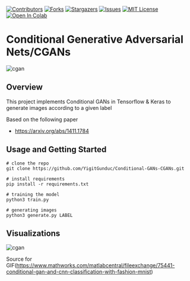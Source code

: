 [![Contributors][contributors-shield]][contributors-url]
[![Forks][forks-shield]][forks-url]
[![Stargazers][stars-shield]][stars-url]
[![Issues][issues-shield]][issues-url]
[![MIT License][license-shield]][license-url]
[![Open In Colab](https://colab.research.google.com/assets/colab-badge.svg)](https://colab.research.google.com/drive/10QrhxfWa_F3VuywowFeogfxbpok7-ZX7?usp=sharing)


# Conditional Generative Adversarial Nets/CGANs

![cgan](https://cdn-images-1.medium.com/max/698/0*L8loWBQIJoUrPR00.png)
## Overview
This project implements Conditional GANs in Tensorflow & Keras to generate images according to a given label 

Based on the following paper
* https://arxiv.org/abs/1411.1784

## Usage and Getting Started
```
# clone the repo
git clone https://github.com/YigitGunduc/Conditional-GANs-CGANs.git

# install requirements
pip install -r requirements.txt

# training the model
python3 train.py

# generating images
python3 generate.py LABEL
```
## Visualizations

![cgan](https://www.mathworks.com/matlabcentral/mlc-downloads/downloads/3682850e-dc4d-4c07-a2c8-4e58a721b65b/f50369fd-32ea-477d-b74c-1b3f6e014122/images/screenshot.gif)

Source for GIF(https://www.mathworks.com/matlabcentral/fileexchange/75441-conditional-gan-and-cnn-classification-with-fashion-mnist)



[contributors-shield]: https://img.shields.io/github/contributors/YigitGunduc/Conditional-GANs-CGANs.svg?style=flat-rounded
[contributors-url]: https://github.com/YigitGunduc/Conditional-GANs-CGANs/graphs/contributors
[forks-shield]: https://img.shields.io/github/forks/YigitGunduc/Conditional-GANs-CGANs.svg?style=flat-rounded
[forks-url]: https://github.com/YigitGunduc/repo/network/members
[stars-shield]: https://img.shields.io/github/stars/YigitGunduc/Conditional-GANs-CGANs.svg?style=flat-rounded
[stars-url]: https://github.com/YigitGunduc/repo/stargazers
[issues-shield]: https://img.shields.io/github/issues/YigitGunduc/Conditional-GANs-CGANs.svg?style=flat-rounded
[issues-url]: https://github.com/YigitGunduc/Conditional-GANs-CGANs/issues
[license-url]: https://github.com/YigitGunduc/Conditional-GANs-CGANs/blob/master/LICENSE
[license-shield]: https://img.shields.io/github/license/YigitGunduc/Conditional-GANs-CGANs.svg?style=flat-rounded
